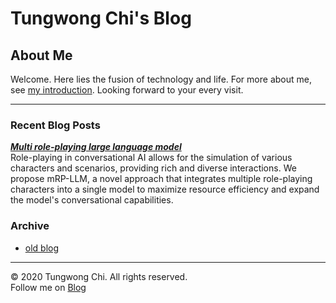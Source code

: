 
# Tungwong Chi's Blog

## About Me

Welcome. Here lies the fusion of technology and life. For more about me, see [my introduction](https://tungwongchi.github.io/introduction.html). Looking forward to your every visit.

---

### Recent Blog Posts

***[Multi role-playing large language model](https://tungwongchi.github.io/blog_md.html?path=archives/mRP-LLM.md)***  
Role-playing in conversational AI allows for the simulation of various characters and scenarios, providing rich and diverse interactions. We propose mRP-LLM, a novel approach that integrates multiple role-playing characters into a single model to maximize resource efficiency and expand the model's conversational capabilities.

### Archive

- [old blog](https://github.com/tungwongchi/old-blog)

<!-- 
### Categories

- [Python](https://tungwongchi.github.io/blog_md.html?path=category/Python) 
-->

---

&copy; 2020 Tungwong Chi. All rights reserved.  
Follow me on [Blog](https://tungwongchi.github.io)
